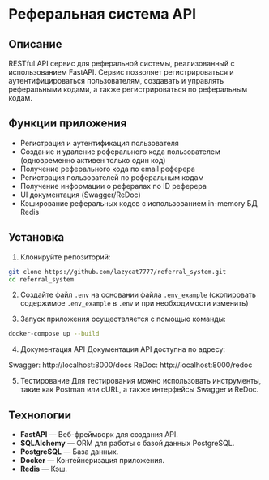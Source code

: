 # Реферальная система API

## Описание
RESTful API сервис для реферальной системы, реализованный с использованием FastAPI. Сервис позволяет регистрироваться и аутентифицироваться пользователям, создавать и управлять реферальными кодами, а также регистрироваться по реферальным кодам.

## Функции приложения
- Регистрация и аутентификация пользователя
- Создание и удаление реферального кода пользователем (одновременно активен только один код)
- Получение реферального кода по email реферера
- Регистрация пользователей по реферальным кодам
- Получение информации о рефералах по ID реферера
- UI документация (Swagger/ReDoc)
- Кэширование реферальных кодов с использованием in-memory БД Redis

## Установка

1. Клонируйте репозиторий:
```bash
git clone https://github.com/lazycat7777/referral_system.git
cd referral_system
```

2. Создайте файл `.env` на основании файла `.env_example` (скопировать содержимое `.env_example` в `.env` и при необходимости изменить)

3. Запуск приложения осуществляется с помощью команды:
```bash
docker-compose up --build
```

4. Документация API
Документация API доступна по адресу:

Swagger: http://localhost:8000/docs
ReDoc: http://localhost:8000/redoc

5. Тестирование
Для тестирования можно использовать инструменты, такие как Postman или cURL, а также интерфейсы Swagger и ReDoc.

## Технологии
- **FastAPI** — Веб-фреймворк для создания API.
- **SQLAlchemy** — ORM для работы с базой данных PostgreSQL.
- **PostgreSQL** — База данных.
- **Docker** — Контейнеризация приложения.
- **Redis** — Кэш.